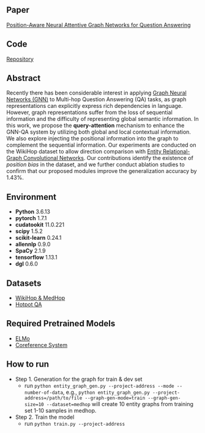 

## Paper
[Position-Aware Neural Attentive Graph Networks for Question Answering](https://egeersu.github.io/papers/multihop.pdf)

## Code
[Repository](https://github.com/egeersu/Multihop-GNN)

## Abstract

Recently there has been considerable interest in applying [Graph Neural Networks (GNN)](https://distill.pub/2021/gnn-intro/) to Multi-hop Question Answering (QA) tasks, as graph representations can explicitly express rich dependencies in language. However, graph representations suffer from the loss of sequential information and the difficulty of representing global semantic information. In this work, we propose the **query-attention** mechanism to enhance the GNN-QA system by utilizing both global and local contextual information. We also explore injecting the positional information into the graph to complement the sequential information. Our experiments are conducted on the WikiHop dataset to allow direction comparison with [Entity Relational-Graph Convolutional Networks](https://arxiv.org/pdf/1808.09920.pdf). Our contributions identify the existence of *position bias* in the dataset, and we further conduct ablation studies to confirm that our proposed modules improve the generalization accuracy by 1.43%.

## Environment
- **Python**                  3.6.13
- **pytorch**                   1.7.1
- **cudatookit**                11.0.221
- **scipy**                    1.5.2
- **scikit-learn**              0.24.1
- **allennlp**                  0.9.0
- **SpaCy**                    2.1.9
- **tensorflow**                1.13.1
- **dgl**                         0.6.0

## Datasets
- [WikiHop & MedHop](http://qangaroo.cs.ucl.ac.uk)
- [Hotpot QA](https://hotpotqa.github.io)

## Required Pretrained Models
- [ELMo](https://worksheets.codalab.org/worksheets/0xd2fb12d9f637460db16c110b5d3f2ca5)
- [Coreference System](https://worksheets.codalab.org/worksheets/0x96182529f99041408c22715b4ab846b3)

## How to run
- Step 1. Generation for the graph for train & dev set
  - run `python entity_graph_gen.py --project-address --mode --number-of-data`, e.g., `python entity_graph_gen.py --project-address=/path/to/file --graph-gen-mode=train --graph-gen-size=10 --dataset=medhop` will create 10 entity graphs from training set 1-10 samples in medhop. 
- Step 2. Train the model
  - run `python train.py --project-address`
